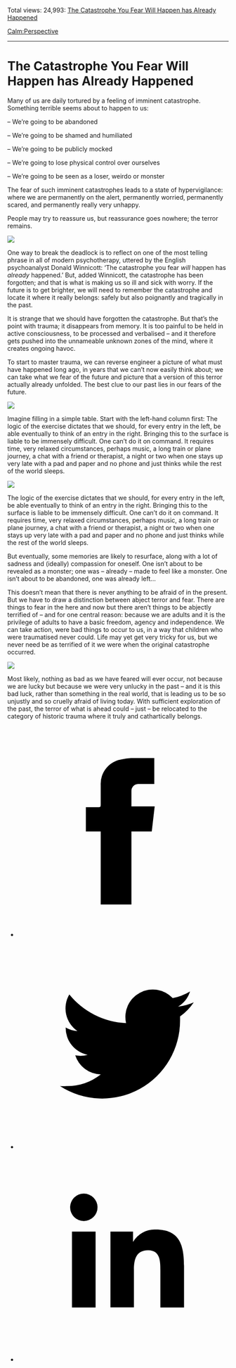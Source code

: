 Total views: 24,993: [The Catastrophe You Fear Will Happen has Already Happened](https://www.theschooloflife.com/thebookoflife/the-catastrophe-you-fear-will-happen-has-already-happened/)

[Calm:](https://www.theschooloflife.com/thebookoflife/category/calm/)[Perspective](https://www.theschooloflife.com/thebookoflife/category/calm/perspective/)

* * *

# The Catastrophe You Fear Will Happen has Already Happened
<style>
						.alignnone {
  display: block;
  margin-left: auto;
  margin-right: auto;
  align: center:
}

.addtoany_share_save_container {
display:none;
}

.wp-block-image {
		display: block;
  margin-left: auto;
  margin-right: auto;
  width: 50%;
}

.aligncenter {
display: block;
  margin-left: auto;
  margin-right: auto;
  align: center:
}

@media only screen and (max-width: 500px) {
  .wp-block-image {
		display: block;
  margin-left: auto;
  margin-right: auto;
  width: 100%;
} }

h1 {max-width: 600px !important;
}
.s18-single-post .content-area .site-main article .post-cat-header-display + .old-wrapper p {
    font-size: 1.200em
}
						</style>

Many of us are daily tortured by a feeling of imminent catastrophe. Something terrible seems about to happen to us:

– We’re going to be abandoned

– We’re going to be shamed and humiliated

– We’re going to be publicly mocked

– We’re going to lose physical control over ourselves

– We’re going to be seen as a loser, weirdo or monster

The fear of such imminent catastrophes leads to a state of hypervigilance: where we are permanently on the alert, permanently worried, permanently scared, and permanently really very unhappy.

People may try to reassure us, but reassurance goes nowhere; the terror remains.

![](https://www.theschooloflife.com/thebookoflife/wp-content/uploads/2019/02/1200px-Karl_Brullov_-_The_Last_Day_of_Pompeii_-_Google_Art_Project-1024x719.jpg)

One way to break the deadlock is to reflect on one of the most telling phrase in all of modern psychotherapy, uttered by the English psychoanalyst Donald Winnicott: ‘The catastrophe you fear _will_ happen has _already_ happened.’ But, added Winnicott, the catastrophe has been forgotten; and that is what is making us so ill and sick with worry. If the future is to get brighter, we will need to remember the catastrophe and locate it where it really belongs: safely but also poignantly and tragically in the past.

It is strange that we should have forgotten the catastrophe. But that’s the point with trauma; it disappears from memory. It is too painful to be held in active consciousness, to be processed and verbalised – and it therefore gets pushed into the unnameable unknown zones of the mind, where it creates ongoing havoc.

To start to master trauma, we can reverse engineer a picture of what must have happened long ago, in years that we can’t now easily think about; we can take what we fear of the future and picture that a version of this terror actually already unfolded. The best clue to our past lies in our fears of the future.

![](https://www.theschooloflife.com/thebookoflife/wp-content/uploads/2019/02/1199px-Eruption_of_Vesuvius_from_Pacinis_opera_Lultimo_giorno_di_Pompei-1024x769.jpg)

Imagine filling in a simple table. Start with the left-hand column first:&nbsp;The logic of the exercise dictates that we should, for every entry in the left, be able eventually to think of an entry in the right. Bringing this to the surface is liable to be immensely difficult. One can’t do it on command. It requires time, very relaxed circumstances, perhaps music, a long train or plane journey, a chat with a friend or therapist, a night or two when one stays up very late with a pad and paper and no phone and just thinks while the rest of the world sleeps.

![](https://www.theschooloflife.com/thebookoflife/wp-content/uploads/2019/02/Catastrophe-table-1024x562.png)

The logic of the exercise dictates that we should, for every entry in the left, be able eventually to think of an entry in the right. Bringing this to the surface is liable to be immensely difficult. One can’t do it on command. It requires time, very relaxed circumstances, perhaps music, a long train or plane journey, a chat with a friend or therapist, a night or two when one stays up very late with a pad and paper and no phone and just thinks while the rest of the world sleeps.

But eventually, some memories are likely to resurface, along with a lot of sadness and (ideally) compassion for oneself. One isn’t about to be revealed as a monster; one was – already – made to feel like a monster. One isn’t about to be abandoned, one was already left…

This doesn’t mean that there is never anything to be afraid of in the present. But we have to draw a distinction between abject terror and fear. There are things to fear in the here and now but there aren’t things to be abjectly terrified of – and for one central reason: because we are adults and it is the privilege of adults to have a basic freedom, agency and independence. We can take action, were bad things to occur to us, in a way that children who were traumatised never could. Life may yet get very tricky for us, but we never need be as terrified of it we were when the original catastrophe occurred.

![](https://www.theschooloflife.com/thebookoflife/wp-content/uploads/2019/02/1104px-Joseph_Wright_of_Derby_-_Vesuvius_from_Portici-1024x835.jpg)

Most likely, nothing as bad as we have feared will ever occur, not because we are lucky but because we were very unlucky in the past – and it is this bad luck, rather than something in the real world, that is leading us to be so unjustly and so cruelly afraid of living today. With sufficient exploration of the past, the terror of what is ahead could – just – be relocated to the category of historic trauma where it truly and cathartically belongs.

<style>
    .iframe-class { display: block !important; }
</style>

- [<svg xmlns="http://www.w3.org/2000/svg" viewbox="0 0 26 26"><title>Facebook</title>
                    <g>
                        <path d="M8.38,10H9.92c.2,0,.29,0,.29-.28,0-.82,0-1.64,0-2.46a3.05,3.05,0,0,1,2.57-3.15A7.22,7.22,0,0,1,14,3.95c.86,0,1.71,0,2.57,0h.25v3.2h-2A.85.85,0,0,0,14,8c0,.62,0,1.24,0,1.91h2.87L16.51,13H14v9H10.21V13H8.38Z"></path>
                    </g>
                </svg>](http://www.facebook.com/sharer/sharer.php?u=https://www.theschooloflife.com/thebookoflife/the-catastrophe-you-fear-will-happen-has-already-happened/)
- [<svg xmlns="http://www.w3.org/2000/svg" viewbox="0 0 26 26"><title>Twitter</title>
                    <path d="M21.69,7.9a6.75,6.75,0,0,1-1.94.53,3.39,3.39,0,0,0,1.48-1.87,6.76,6.76,0,0,1-2.14.82,3.38,3.38,0,0,0-5.75,3.08,9.59,9.59,0,0,1-7-3.53,3.38,3.38,0,0,0,1,4.51A3.36,3.36,0,0,1,5.89,11v0A3.38,3.38,0,0,0,8.6,14.37a3.39,3.39,0,0,1-1.53.06,3.38,3.38,0,0,0,3.15,2.35A6.78,6.78,0,0,1,6,18.22a6.87,6.87,0,0,1-.81,0A9.6,9.6,0,0,0,20,10.08q0-.22,0-.44A6.86,6.86,0,0,0,21.69,7.9Z"></path>
                </svg>](http://twitter.com/share?url=https://www.theschooloflife.com/thebookoflife/the-catastrophe-you-fear-will-happen-has-already-happened/&text=&via=theschooloflife)
- [<svg xmlns="http://www.w3.org/2000/svg" viewbox="0 0 26 26"><title>LinkedIn</title>
<path class="cls-2" d="M6.67,10H9.58v9.36H6.67ZM8.13,5.32A1.69,1.69,0,1,1,6.44,7,1.69,1.69,0,0,1,8.13,5.32"></path><path class="cls-2" d="M11.41,10H14.2v1.28h0A3.06,3.06,0,0,1,17,9.75c2.95,0,3.49,1.94,3.49,4.46v5.14H17.57V14.79c0-1.09,0-2.48-1.51-2.48s-1.75,1.18-1.75,2.4v4.63H11.41Z"></path></svg>](https://www.linkedin.com/shareArticle?mini=true&url=https://www.theschooloflife.com/thebookoflife/the-catastrophe-you-fear-will-happen-has-already-happened/)

